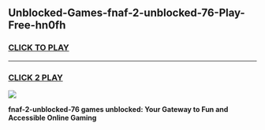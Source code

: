
## Unblocked-Games-fnaf-2-unblocked-76-Play-Free-hn0fh
<h3>
<a href="https://premium76.site?title=fnaf-2-unblocked-76&ref=18A1">CLICK TO PLAY</a></h3>
<hr>

<h3>
<a href="https://premium76.site?title=fnaf-2-unblocked-76&ref=18A1">CLICK 2 PLAY</a>
  
</h3>

<a href="https://premium76.site?title=fnaf-2-unblocked-76&ref=18A1"><img src="https://clearcache.store/games.png"></a>


**fnaf-2-unblocked-76 games unblocked: Your Gateway to Fun and Accessible Online Gaming**
